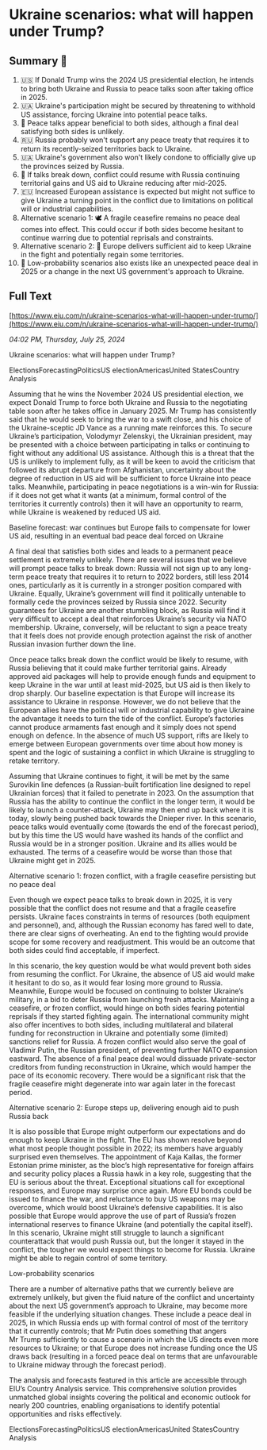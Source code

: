 # Ukraine scenarios: what will happen under Trump?

## Summary 🤖

1. 🇺🇸 If Donald Trump wins the 2024 US presidential election, he intends to bring both Ukraine and Russia to peace talks soon after taking office in 2025. 
2. 🇺🇦 Ukraine's participation might be secured by threatening to withhold US assistance, forcing Ukraine into potential peace talks.
3. 🤝 Peace talks appear beneficial to both sides, although a final deal satisfying both sides is unlikely.
4. 🇷🇺 Russia probably won't support any peace treaty that requires it to return its recently-seized territories back to Ukraine.
5. 🇺🇦 Ukraine's government also won't likely condone to officially give up the provinces seized by Russia.
6.  📅 If talks break down, conflict could resume with Russia continuing territorial gains and US aid to Ukraine reducing after mid-2025.
7. 🇪🇺 Increased European assistance is expected but might not suffice to give Ukraine a turning point in the conflict due to limitations on political will or industrial capabilities.
8. Alternative scenario 1: 🕊️ A fragile ceasefire remains no peace deal comes into effect. This could occur if both sides become hesitant to continue warring due to potential reprisals and constraints. 
9. Alternative scenario 2: 💪 Europe delivers sufficient aid to keep Ukraine in the fight and potentially regain some territories.
10. 🎲 Low-probability scenarios also exists like an unexpected peace deal in 2025 or a change in the next US government's approach to Ukraine.

## Full Text

[https://www.eiu.com/n/ukraine-scenarios-what-will-happen-under-trump/](https://www.eiu.com/n/ukraine-scenarios-what-will-happen-under-trump/)

*04:02 PM, Thursday, July 25, 2024*

Ukraine scenarios: what will happen under Trump?

ElectionsForecastingPoliticsUS electionAmericasUnited StatesCountry Analysis

Assuming that he wins the November 2024 US presidential election, we expect Donald Trump to force both Ukraine and Russia to the negotiating table soon after he takes office in January 2025. Mr Trump has consistently said that he would seek to bring the war to a swift close, and his choice of the Ukraine-sceptic JD Vance as a running mate reinforces this. To secure Ukraine’s participation, Volodymyr Zelenskyi, the Ukrainian president, may be presented with a choice between participating in talks or continuing to fight without any additional US assistance. Although this is a threat that the US is unlikely to implement fully, as it will be keen to avoid the criticism that followed its abrupt departure from Afghanistan, uncertainty about the degree of reduction in US aid will be sufficient to force Ukraine into peace talks. Meanwhile, participating in peace negotiations is a win-win for Russia: if it does not get what it wants (at a minimum, formal control of the territories it currently controls) then it will have an opportunity to rearm, while Ukraine is weakened by reduced US aid.

Baseline forecast: war continues but Europe fails to compensate for lower US aid, resulting in an eventual bad peace deal forced on Ukraine

A final deal that satisfies both sides and leads to a permanent peace settlement is extremely unlikely. There are several issues that we believe will prompt peace talks to break down: Russia will not sign up to any long-term peace treaty that requires it to return to 2022 borders, still less 2014 ones, particularly as it is currently in a stronger position compared with Ukraine. Equally, Ukraine’s government will find it politically untenable to formally cede the provinces seized by Russia since 2022. Security guarantees for Ukraine are another stumbling block, as Russia will find it very difficult to accept a deal that reinforces Ukraine’s security via NATO membership. Ukraine, conversely, will be reluctant to sign a peace treaty that it feels does not provide enough protection against the risk of another Russian invasion further down the line.

Once peace talks break down the conflict would be likely to resume, with Russia believing that it could make further territorial gains. Already approved aid packages will help to provide enough funds and equipment to keep Ukraine in the war until at least mid-2025, but US aid is then likely to drop sharply. Our baseline expectation is that Europe will increase its assistance to Ukraine in response. However, we do not believe that the European allies have the political will or industrial capability to give Ukraine the advantage it needs to turn the tide of the conflict. Europe’s factories cannot produce armaments fast enough and it simply does not spend enough on defence. In the absence of much US support, rifts are likely to emerge between European governments over time about how money is spent and the logic of sustaining a conflict in which Ukraine is struggling to retake territory.

Assuming that Ukraine continues to fight, it will be met by the same Surovikin line defences (a Russian-built fortification line designed to repel Ukrainian forces) that it failed to penetrate in 2023. On the assumption that Russia has the ability to continue the conflict in the longer term, it would be likely to launch a counter-attack, Ukraine may then end up back where it is today, slowly being pushed back towards the Dnieper river. In this scenario, peace talks would eventually come (towards the end of the forecast period), but by this time the US would have washed its hands of the conflict and Russia would be in a stronger position. Ukraine and its allies would be exhausted. The terms of a ceasefire would be worse than those that Ukraine might get in 2025.

Alternative scenario 1: frozen conflict, with a fragile ceasefire persisting but no peace deal

Even though we expect peace talks to break down in 2025, it is very possible that the conflict does not resume and that a fragile ceasefire persists. Ukraine faces constraints in terms of resources (both equipment and personnel), and, although the Russian economy has fared well to date, there are clear signs of overheating. An end to the fighting would provide scope for some recovery and readjustment. This would be an outcome that both sides could find acceptable, if imperfect.

In this scenario, the key question would be what would prevent both sides from resuming the conflict. For Ukraine, the absence of US aid would make it hesitant to do so, as it would fear losing more ground to Russia. Meanwhile, Europe would be focused on continuing to bolster Ukraine’s military, in a bid to deter Russia from launching fresh attacks. Maintaining a ceasefire, or frozen conflict, would hinge on both sides fearing potential reprisals if they started fighting again. The international community might also offer incentives to both sides, including multilateral and bilateral funding for reconstruction in Ukraine and potentially some (limited) sanctions relief for Russia. A frozen conflict would also serve the goal of Vladimir Putin, the Russian president, of preventing further NATO expansion eastward. The absence of a final peace deal would dissuade private-sector creditors from funding reconstruction in Ukraine, which would hamper the pace of its economic recovery. There would be a significant risk that the fragile ceasefire might degenerate into war again later in the forecast period.

Alternative scenario 2: Europe steps up, delivering enough aid to push Russia back

It is also possible that Europe might outperform our expectations and do enough to keep Ukraine in the fight. The EU has shown resolve beyond what most people thought possible in 2022; its members have arguably surprised even themselves. The appointment of Kaja Kallas, the former Estonian prime minister, as the bloc’s high representative for foreign affairs and security policy places a Russia hawk in a key role, suggesting that the EU is serious about the threat. Exceptional situations call for exceptional responses, and Europe may surprise once again. More EU bonds could be issued to finance the war, and reluctance to buy US weapons may be overcome, which would boost Ukraine’s defensive capabilities. It is also possible that Europe would approve the use of part of Russia’s frozen international reserves to finance Ukraine (and potentially the capital itself). In this scenario, Ukraine might still struggle to launch a significant counterattack that would push Russia out, but the longer it stayed in the conflict, the tougher we would expect things to become for Russia. Ukraine might be able to regain control of some territory.

Low-probability scenarios

There are a number of alternative paths that we currently believe are extremely unlikely, but given the fluid nature of the conflict and uncertainty about the next US government’s approach to Ukraine, may become more feasible if the underlying situation changes. These include a peace deal in 2025, in which Russia ends up with formal control of most of the territory that it currently controls; that Mr Putin does something that angers Mr Trump sufficiently to cause a scenario in which the US directs even more resources to Ukraine; or that Europe does not increase funding once the US draws back (resulting in a forced peace deal on terms that are unfavourable to Ukraine midway through the forecast period).

The analysis and forecasts featured in this article are accessible through EIU’s Country Analysis service. This comprehensive solution provides unmatched global insights covering the political and economic outlook for nearly 200 countries, enabling organisations to identify potential opportunities and risks effectively.

ElectionsForecastingPoliticsUS electionAmericasUnited StatesCountry Analysis

